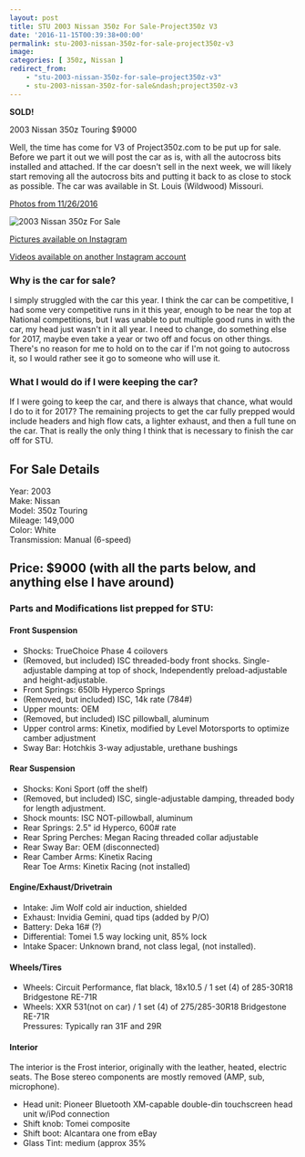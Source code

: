 ```yaml
---
layout: post
title: STU 2003 Nissan 350z For Sale-Project350z V3
date: '2016-11-15T00:39:38+00:00'
permalink: stu-2003-nissan-350z-for-sale-project350z-v3
image:
categories: [ 350z, Nissan ]
redirect_from: 
    - "stu-2003-nissan-350z-for-sale–project350z-v3"
    - stu-2003-nissan-350z-for-sale&ndash;project350z-v3
---
```

**SOLD!**

2003 Nissan 350z Touring $9000

Well, the time has come for V3 of Project350z.com to be put up for sale. Before we part it out we will post the car as is, with all the autocross bits installed and attached. If the car doesn't sell in the next week, we will likely start removing all the autocross bits and putting it back to as close to stock as possible. The car was available in St. Louis (Wildwood) Missouri.

[Photos from 11/26/2016](https://www.flickr.com/photos/chammond/albums/72157673098323004)

![2003 Nissan 350z For Sale](https://c8.staticflickr.com/6/5716/30452905343_9bf09aa672.jpg)

[Pictures available on Instagram](https://www.instagram.com/project350z/)

[Videos available on another Instagram account](https://www.instagram.com/jd1cameramount/)

### Why is the car for sale?

I simply struggled with the car this year. I think the car can be competitive, I had some very competitive runs in it this year, enough to be near the top at National competitions, but I was unable to put multiple good runs in with the car, my head just wasn't in it all year. I need to change, do something else for 2017, maybe even take a year or two off and focus on other things. There's no reason for me to hold on to the car if I'm not going to autocross it, so I would rather see it go to someone who will use it.

### What I would do if I were keeping the car?

If I were going to keep the car, and there is always that chance, what would I do to it for 2017? The remaining projects to get the car fully prepped would include headers and high flow cats, a lighter exhaust, and then a full tune on the car. That is really the only thing I think that is necessary to finish the car off for STU.

## For Sale Details

Year: 2003  
Make: Nissan  
Model: 350z Touring  
Mileage: 149,000  
Color: White  
Transmission: Manual (6-speed)

## Price: $9000 (with all the parts below, and anything else I have around)

### Parts and Modifications list prepped for STU:

#### Front Suspension

- Shocks: TrueChoice Phase 4 coilovers
- (Removed, but included) ISC threaded-body front shocks. Single-adjustable damping at top of shock, Independently preload-adjustable and height-adjustable.
- Front Springs: 650lb Hyperco Springs
- (Removed, but included) ISC, 14k rate (784#)
- Upper mounts: OEM
- (Removed, but included) ISC pillowball, aluminum
- Upper control arms: Kinetix, modified by Level Motorsports to optimize camber adjustment
- Sway Bar: Hotchkis 3-way adjustable, urethane bushings

#### Rear Suspension

- Shocks: Koni Sport (off the shelf)
- (Removed, but included) ISC, single-adjustable damping, threaded body for length adjustment.
- Shock mounts: ISC NOT-pillowball, aluminum
- Rear Springs: 2.5" id Hyperco, 600# rate
- Rear Spring Perches: Megan Racing threaded collar adjustable
- Rear Sway Bar: OEM (disconnected)
- Rear Camber Arms: Kinetix Racing  
Rear Toe Arms: Kinetix Racing (not installed)

#### Engine/Exhaust/Drivetrain

- Intake: Jim Wolf cold air induction, shielded
- Exhaust: Invidia Gemini, quad tips (added by P/O)
- Battery: Deka 16# (?)
- Differential: Tomei 1.5 way locking unit, 85% lock
- Intake Spacer: Unknown brand, not class legal, (not installed).

#### Wheels/Tires

- Wheels: Circuit Performance, flat black, 18x10.5 / 1 set (4) of 285-30R18 Bridgestone RE-71R
- Wheels: XXR 531(not on car) / 1 set (4) of 275/285-30R18 Bridgestone RE-71R  
Pressures: Typically ran 31F and 29R

#### Interior

The interior is the Frost interior, originally with the leather, heated, electric seats. The Bose stereo components are mostly removed (AMP, sub, microphone).

- Head unit: Pioneer Bluetooth XM-capable double-din touchscreen head unit w/iPod connection
- Shift knob: Tomei composite
- Shift boot: Alcantara one from eBay
- Glass Tint: medium (approx 35%
